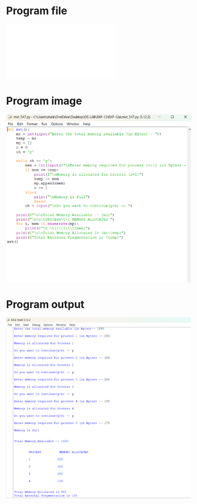 # Program file
![Program file](mvt_547.py)

# Program image
![Program image](mvt_547_program.png)

# Program output
![Program output](mvt_547_output.png)
